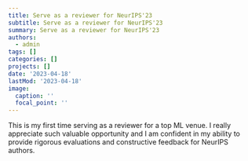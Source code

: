 ```yaml
---
title: Serve as a reviewer for NeurIPS'23 
subtitle: Serve as a reviewer for NeurIPS'23 
summary: Serve as a reviewer for NeurIPS'23
authors:
  - admin
tags: []
categories: []
projects: []
date: '2023-04-18'
lastMod: '2023-04-18'
image:
  caption: ''
  focal_point: ''
---
```


This is my first time serving as a reviewer for a top ML venue. I really appreciate such valuable opportunity and I am confident in my ability to provide rigorous evaluations and constructive feedback for NeurIPS authors.
